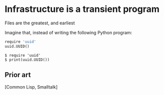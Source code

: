 # Infrastructure is a transient program

Files are the greatest, and earliest 

Imagine that, instead of writing the following Python program:

```python
require 'uuid'
uuid.UUID()
```

```
$ require 'uuid'
$ print(uuid.UUID())
```

## Prior art

[Common Lisp, Smalltalk]
